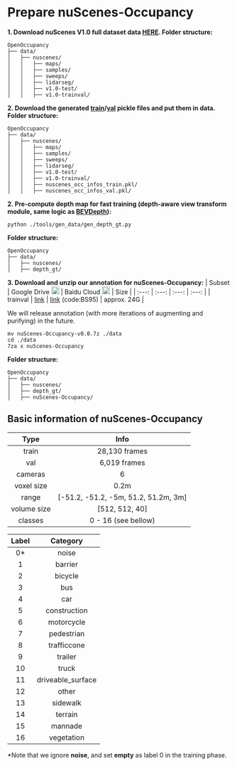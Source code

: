 
# Prepare nuScenes-Occupancy
**1. Download nuScenes V1.0 full dataset data [HERE](https://www.nuscenes.org/download). Folder structure:**
```
OpenOccupancy
├── data/
│   ├── nuscenes/
│   │   ├── maps/
│   │   ├── samples/
│   │   ├── sweeps/
│   │   ├── lidarseg/
│   │   ├── v1.0-test/
│   │   ├── v1.0-trainval/
```


**2. Download the generated [train](https://github.com/JeffWang987/OpenOccupancy/releases/tag/train_pkl)/[val](https://github.com/JeffWang987/OpenOccupancy/releases/tag/val_pkl) pickle files and put them in data. Folder structure:**
```
OpenOccupancy
├── data/
│   ├── nuscenes/
│   │   ├── maps/
│   │   ├── samples/
│   │   ├── sweeps/
│   │   ├── lidarseg/
│   │   ├── v1.0-test/
│   │   ├── v1.0-trainval/
│   │   ├── nuscenes_occ_infos_train.pkl/
│   │   ├── nuscenes_occ_infos_val.pkl/
```

**2. Pre-compute depth map for fast training (depth-aware view transform module, same logic as [BEVDepth](https://github.com/Megvii-BaseDetection/BEVDepth)):**
```
python ./tools/gen_data/gen_depth_gt.py
```
**Folder structure:**
```
OpenOccupancy
├── data/
│   ├── nuscenes/
│   ├── depth_gt/
```

**3. Download and unzip our annotation for nuScenes-Occupancy:**
| Subset | Google Drive <img src="https://ssl.gstatic.com/docs/doclist/images/drive_2022q3_32dp.png" alt="Google Drive" width="18"/> | Baidu Cloud <img src="https://nd-static.bdstatic.com/m-static/v20-main/favicon-main.ico" alt="Baidu Yun" width="18"/> | Size |
| :---: | :---: | :---: | :---: |
| trainval | [link](https://drive.google.com/file/d/1qDu0dNI0sXUNnoIbHNLLuo6eLxnL_90Y/view?usp=share_link) | [link](https://pan.baidu.com/s/1BRRaxBCuVbEvz4cL0-I8hg) (code:BS95) | approx. 24G |

We will release annotation (with more iterations of augmenting and purifying) in the future.
```
mv nuScenes-Occupancy-v0.0.7z ./data
cd ./data
7za x nuScenes-Occupancy
```
**Folder structure:**
```
OpenOccupancy
├── data/
│   ├── nuscenes/
│   ├── depth_gt/
│   ├── nuScenes-Occupancy/

```

## Basic information of nuScenes-Occupancy

<div align="center">
  
| Type |  Info |
| :----: | :----: |
| train           | 28,130 frames |
| val             | 6,019 frames |
| cameras         | 6 |
| voxel size      | 0.2m |
| range           | [-51.2, -51.2, -5m, 51.2, 51.2m, 3m]|
| volume size     | [512, 512, 40]|
| classes         | 0 - 16 (see bellow) |
  
</div>

<div align="center">

| Label |  Category |
| :----: | :----: |
| 0*      | noise |
| 1      | barrier |
| 2      | bicycle |
| 3      | bus |
| 4      | car |
| 5      | construction |
| 6      | motorcycle  |
| 7      | pedestrian  |
| 8      | trafficcone  |
| 9      | trailer  |
| 10      | truck  |
| 11      | driveable_surface  |
| 12      | other  |
| 13      | sidewalk  |
| 14      | terrain  |
| 15      | mannade  |
| 16      | vegetation  |

</div>

*Note that we ignore **noise**, and set **empty** as label 0 in the training phase.


